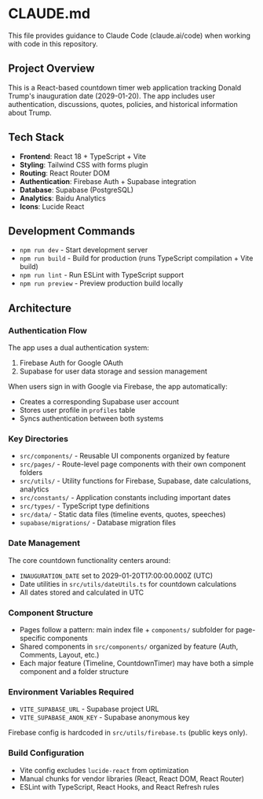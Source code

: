 # CLAUDE.md

This file provides guidance to Claude Code (claude.ai/code) when working with code in this repository.

## Project Overview

This is a React-based countdown timer web application tracking Donald Trump's inauguration date (2029-01-20). The app includes user authentication, discussions, quotes, policies, and historical information about Trump.

## Tech Stack

- **Frontend**: React 18 + TypeScript + Vite
- **Styling**: Tailwind CSS with forms plugin
- **Routing**: React Router DOM
- **Authentication**: Firebase Auth + Supabase integration
- **Database**: Supabase (PostgreSQL)
- **Analytics**: Baidu Analytics
- **Icons**: Lucide React

## Development Commands

- `npm run dev` - Start development server
- `npm run build` - Build for production (runs TypeScript compilation + Vite build)
- `npm run lint` - Run ESLint with TypeScript support
- `npm run preview` - Preview production build locally

## Architecture

### Authentication Flow
The app uses a dual authentication system:
1. Firebase Auth for Google OAuth
2. Supabase for user data storage and session management

When users sign in with Google via Firebase, the app automatically:
- Creates a corresponding Supabase user account
- Stores user profile in `profiles` table
- Syncs authentication between both systems

### Key Directories

- `src/components/` - Reusable UI components organized by feature
- `src/pages/` - Route-level page components with their own component folders
- `src/utils/` - Utility functions for Firebase, Supabase, date calculations, analytics
- `src/constants/` - Application constants including important dates
- `src/types/` - TypeScript type definitions
- `src/data/` - Static data files (timeline events, quotes, speeches)
- `supabase/migrations/` - Database migration files

### Date Management
The core countdown functionality centers around:
- `INAUGURATION_DATE` set to 2029-01-20T17:00:00.000Z (UTC)
- Date utilities in `src/utils/dateUtils.ts` for countdown calculations
- All dates stored and calculated in UTC

### Component Structure
- Pages follow a pattern: main index file + `components/` subfolder for page-specific components
- Shared components in `src/components/` organized by feature (Auth, Comments, Layout, etc.)
- Each major feature (Timeline, CountdownTimer) may have both a simple component and a folder structure

### Environment Variables Required
- `VITE_SUPABASE_URL` - Supabase project URL
- `VITE_SUPABASE_ANON_KEY` - Supabase anonymous key

Firebase config is hardcoded in `src/utils/firebase.ts` (public keys only).

### Build Configuration
- Vite config excludes `lucide-react` from optimization
- Manual chunks for vendor libraries (React, React DOM, React Router)
- ESLint with TypeScript, React Hooks, and React Refresh rules